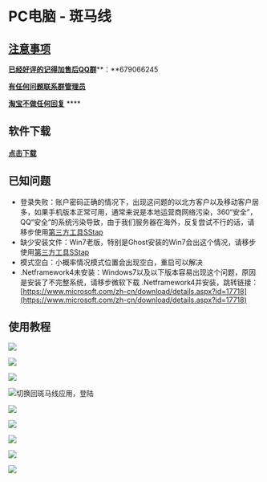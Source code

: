 # PC电脑 - 斑马线

## [注意事项](https://bmxcloud.pro)

[**已经好评的记得加售后QQ群**](https://bmxcloud.pro)**：**679066245

[**有任何问题联系群管理员**](https://bmxcloud.pro)

[ **淘宝不做任何回复**](https://bmxcloud.pro) ****

## 软件下载

#### [点击下载](https://www.lanzous.com/bmxcloudwin) 

## 已知问题

* 登录失败：账户密码正确的情况下，出现这问题的以北方客户以及移动客户居多，如果手机版本正常可用，通常来说是本地运营商网络污染，360“安全”，QQ“安全”的系统污染导致，由于我们服务器在海外，反复尝试不行的话，请移步使用[第三方工具SStap](https://bmx168.com/other/sstap.html)
* 缺少安装文件：Win7老版，特别是Ghost安装的Win7会出这个情况，请移步使用[第三方工具SStap](https://bmx168.com/other/sstap.html)
* 模式空白：小概率情况模式位置会出现空白，重启可以解决
* .Netframework4未安装：Windows7以及以下版本容易出现这个问题，原因是安装了不完整系统，请移步微软下载 .Netframework4并安装，跳转链接：[https://www.microsoft.com/zh-cn/download/details.aspx?id=17718](https://www.microsoft.com/zh-cn/download/details.aspx?id=17718)

## 使用教程



![](../.gitbook/assets/image-74.png)



![](../.gitbook/assets/image-2.png)

![](../.gitbook/assets/image%20%2811%29.png)



![&#x5207;&#x6362;&#x56DE;&#x6591;&#x9A6C;&#x7EBF;&#x5E94;&#x7528;&#xFF0C;&#x767B;&#x9646;](../.gitbook/assets/image-63.png)

![](../.gitbook/assets/image%20%288%29.png)

![](../.gitbook/assets/image%20%2835%29.png)



![](../.gitbook/assets/image-30.png)

![](../.gitbook/assets/image%20%2855%29.png)



![](../.gitbook/assets/image-46.png)

## 











